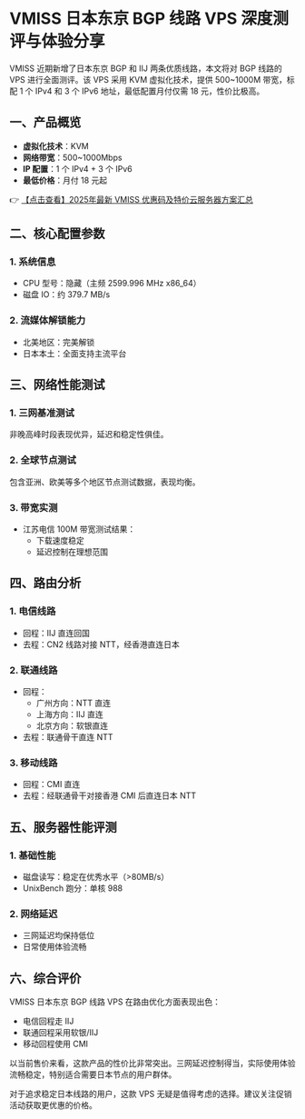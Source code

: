 # VMISS 日本东京 BGP 线路 VPS 深度测评与体验分享

VMISS 近期新增了日本东京 BGP 和 IIJ 两条优质线路，本文将对 BGP 线路的 VPS 进行全面测评。该 VPS 采用 KVM 虚拟化技术，提供 500~1000M 带宽，标配 1 个 IPv4 和 3 个 IPv6 地址，最低配置月付仅需 18 元，性价比极高。

## 一、产品概览

- **虚拟化技术**：KVM
- **网络带宽**：500~1000Mbps
- **IP 配置**：1 个 IPv4 + 3 个 IPv6
- **最低价格**：月付 18 元起

👉 [【点击查看】2025年最新 VMISS 优惠码及特价云服务器方案汇总](https://bit.ly/Vmiss)

## 二、核心配置参数

### 1. 系统信息
- CPU 型号：隐藏（主频 2599.996 MHz x86_64）
- 磁盘 IO：约 379.7 MB/s

### 2. 流媒体解锁能力
- 北美地区：完美解锁
- 日本本土：全面支持主流平台

## 三、网络性能测试

### 1. 三网基准测试
非晚高峰时段表现优异，延迟和稳定性俱佳。

### 2. 全球节点测试
包含亚洲、欧美等多个地区节点测试数据，表现均衡。

### 3. 带宽实测
- 江苏电信 100M 带宽测试结果：
  - 下载速度稳定
  - 延迟控制在理想范围

## 四、路由分析

### 1. 电信线路
- 回程：IIJ 直连回国
- 去程：CN2 线路对接 NTT，经香港直连日本

### 2. 联通线路
- 回程：
  - 广州方向：NTT 直连
  - 上海方向：IIJ 直连
  - 北京方向：软银直连
- 去程：联通骨干直连 NTT

### 3. 移动线路
- 回程：CMI 直连
- 去程：经联通骨干对接香港 CMI 后直连日本 NTT

## 五、服务器性能评测

### 1. 基础性能
- 磁盘读写：稳定在优秀水平（>80MB/s）
- UnixBench 跑分：单核 988

### 2. 网络延迟
- 三网延迟均保持低位
- 日常使用体验流畅

## 六、综合评价

VMISS 日本东京 BGP 线路 VPS 在路由优化方面表现出色：
- 电信回程走 IIJ
- 联通回程采用软银/IIJ
- 移动回程使用 CMI

以当前售价来看，这款产品的性价比非常突出。三网延迟控制得当，实际使用体验流畅稳定，特别适合需要日本节点的用户群体。

对于追求稳定日本线路的用户，这款 VPS 无疑是值得考虑的选择。建议关注促销活动获取更优惠的价格。